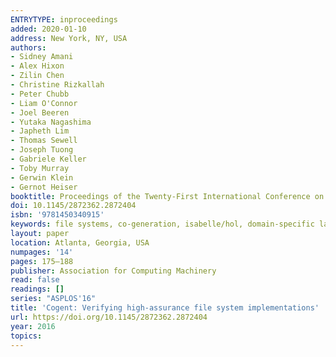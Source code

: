 ```yaml
---
ENTRYTYPE: inproceedings
added: 2020-01-10
address: New York, NY, USA
authors:
- Sidney Amani
- Alex Hixon
- Zilin Chen
- Christine Rizkallah
- Peter Chubb
- Liam O'Connor
- Joel Beeren
- Yutaka Nagashima
- Japheth Lim
- Thomas Sewell
- Joseph Tuong
- Gabriele Keller
- Toby Murray
- Gerwin Klein
- Gernot Heiser
booktitle: Proceedings of the Twenty-First International Conference on Architectural Support for Programming Languages and Operating Systems
doi: 10.1145/2872362.2872404
isbn: '9781450340915'
keywords: file systems, co-generation, isabelle/hol, domain-specific languages, verification
layout: paper
location: Atlanta, Georgia, USA
numpages: '14'
pages: 175–188
publisher: Association for Computing Machinery
read: false
readings: []
series: "ASPLOS'16"
title: 'Cogent: Verifying high-assurance file system implementations'
url: https://doi.org/10.1145/2872362.2872404
year: 2016
topics:
---
```

